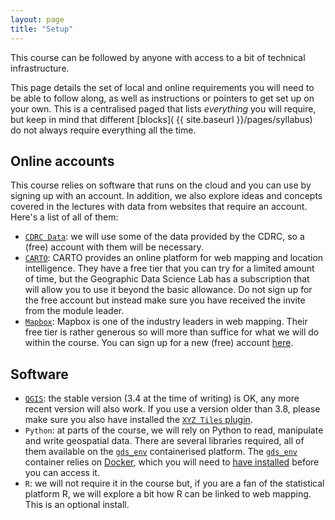 ```yaml
---
layout: page
title: "Setup"
---
```


This course can be followed by anyone with access to a bit of technical infrastructure.

This page details the set of local and online requirements you will need to be able to follow along, as well as instructions or pointers to get set up on your own. This is a centralised paged that lists *everything* you will require, but keep in mind that different [blocks]( {{ site.baseurl }}/pages/syllabus) do not always require everything all the time.

## Online accounts

This course relies on software that runs on the cloud and you can use by signing up with an account. In addition, we also explore ideas and concepts covered in the lectures with data from websites that require an account. Here's a list of all of them:

- [`CDRC Data`](http://data.cdrc.ac.uk/): we will use some of the data provided by the CDRC, so a (free) account with them will be necessary.
- [`CARTO`](https://carto.com/): CARTO provides an online platform for web mapping and location intelligence. They have a free tier that you can try for a limited amount of time, but the Geographic Data Science Lab has a subscription that will allow you to use it beyond the basic allowance. Do not sign up for the free account but instead make sure you have received the invite from the module leader.
- [`Mapbox`](https://www.mapbox.com/): Mapbox is one of the industry leaders in web mapping. Their free tier is rather generous so will more than suffice for what we will do within the course. You can sign up for a new (free) account [here](https://account.mapbox.com/auth/signup/).

## Software

- [`QGIS`](https://qgis.org/en/site/): the stable version (3.4 at the time of writing) is OK, any more recent version will also work. If you use a version older than 3.8, please make sure you also have installed the [`XYZ Tiles` plugin](https://github.com/lutraconsulting/qgis-xyz-tiles).
- `Python`: at parts of the course, we will rely on Python to read, manipulate and write geospatial data. There are several libraries required, all of them available on the [`gds_env`](https://github.com/darribas/gds_env) containerised platform. The [`gds_env`](https://github.com/darribas/gds_env) container relies on [Docker](https://www.docker.com/), which you will need to [have installed](https://www.docker.com/products/docker-desktop) before you can access it.
- `R`: we will not require it in the course but, if you are a fan of the statistical platform R, we will explore a bit how R can be linked to web mapping. This is an optional install.

